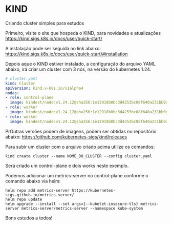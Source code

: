 # KIND
Criando cluster simples para estudos

Primeiro, visite o site que hospeda o KIND, para novidades e atualizações
https://kind.sigs.k8s.io/docs/user/quick-start/

A instalação pode ser seguida no link abaixo:
https://kind.sigs.k8s.io/docs/user/quick-start/#installation

Depois aque o KIND estiver instalado, a configuração do arquivo YAML abaixo, irá criar um cluster com 3 nós, na versão do kubernetes 1.24.

```yaml
# cluster.yaml
kind: Cluster
apiVersion: kind.x-k8s.io/v1alpha4
nodes:
- role: control-plane
  image: kindest/node:v1.24.12@sha256:1e12918b8bc3d4253bc08f640a231bb0d3b2c5a9b28aa3f2ca1aee93e1e8db16
- role: worker
  image: kindest/node:v1.24.12@sha256:1e12918b8bc3d4253bc08f640a231bb0d3b2c5a9b28aa3f2ca1aee93e1e8db16
- role: worker
  image: kindest/node:v1.24.12@sha256:1e12918b8bc3d4253bc08f640a231bb0d3b2c5a9b28aa3f2ca1aee93e1e8db16

```

PrOutras versões podem de imagens, podem ser obtidas no repositório abaixo:
https://github.com/kubernetes-sigs/kind/releases

Para subir um cluster com o arquivo criado acima utilize os comandos:
```
kind create cluster --name NOME_DO_CLUSTER --config cluster.yaml
```

Será criado um control-plane e dois works neste exemplo.

Podemos adicionar um metrics-server no control-plane conforme o comando abaixo via helm:
```
helm repo add metrics-server https://kubernetes-sigs.github.io/metrics-server/
helm repo update
helm upgrade --install --set args={--kubelet-insecure-tls} metrics-server metrics-server/metrics-server --namespace kube-system
```
Bons estudos a todos!
